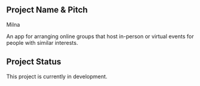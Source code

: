 ## Project Name & Pitch
Milna

An app for arranging online groups that host in-person or virtual events for people with similar interests.

## Project Status
This project is currently in development. 
